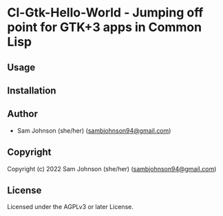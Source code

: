 # Cl-Gtk-Hello-World - Jumping off point for GTK+3 apps in Common Lisp

## Usage

## Installation

## Author

* Sam Johnson (she/her) (sambjohnson94@gmail.com)

## Copyright

Copyright (c) 2022 Sam Johnson (she/her) (sambjohnson94@gmail.com)

## License

Licensed under the AGPLv3 or later License.
